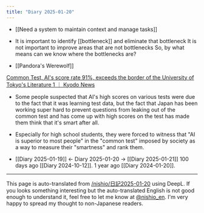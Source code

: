 ```yaml
---
title: "Diary 2025-01-20"
---
```


- [[Need a system to maintain context and manage tasks]]

- It is important to identify [[bottleneck]] and eliminate that bottleneck
It is not important to improve areas that are not bottlenecks
So, by what means can we know where the bottlenecks are?


- [[Pandora's Werewolf]]

[Common Test, AI's score rate 91%, exceeds the border of the University of Tokyo's Literature 1 ｜ Kyodo News](https://nordot.app/1253987498611343534)
- Some people suspected that AI's high scores on various tests were due to the fact that it was learning test data, but the fact that Japan has been working super hard to prevent questions from leaking out of the common test and has come up with high scores on the test has made them think that it's smart after all.
- Especially for high school students, they were forced to witness that "AI is superior to most people" in the "common test" imposed by society as a way to measure their "smartness" and rank them.


- [[Diary 2025-01-19]] ← Diary 2025-01-20 → [[Diary 2025-01-21]]
100 days ago [[Diary 2024-10-12]].
1 year ago [[Diary 2024-01-20]].
---
This page is auto-translated from [/nishio/日記2025-01-20](https://scrapbox.io/nishio/日記2025-01-20) using DeepL. If you looks something interesting but the auto-translated English is not good enough to understand it, feel free to let me know at [@nishio_en](https://twitter.com/nishio_en). I'm very happy to spread my thought to non-Japanese readers.